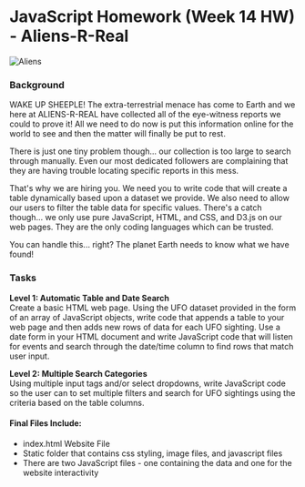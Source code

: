 # JavaScript Homework (Week 14 HW) - Aliens-R-Real

![Aliens](https://media.istockphoto.com/photos/ufo-or-alien-spaceship-picture-id1054137738?k=6&m=1054137738&s=612x612&w=0&h=p5gvOywpBHIE_wkCTSMDA7-xeR9qmELDklyQHnSFJm4=)

### Background
WAKE UP SHEEPLE! The extra-terrestrial menace has come to Earth and we here at ALIENS-R-REAL have collected all of the eye-witness reports we could to prove it! All we need to do now is put this information online for the world to see and then the matter will finally be put to rest.

There is just one tiny problem though... our collection is too large to search through manually. Even our most dedicated followers are complaining that they are having trouble locating specific reports in this mess.

That's why we are hiring you. We need you to write code that will create a table dynamically based upon a dataset we provide. We also need to allow our users to filter the table data for specific values. There's a catch though... we only use pure JavaScript, HTML, and CSS, and D3.js on our web pages. They are the only coding languages which can be trusted.

You can handle this... right? The planet Earth needs to know what we have found!

### Tasks
**Level 1: Automatic Table and Date Search**\
Create a basic HTML web page. Using the UFO dataset provided in the form of an array of JavaScript objects, write code that appends a table to your web page and then adds new rows of data for each UFO sighting. Use a date form in your HTML document and write JavaScript code that will listen for events and search through the date/time column to find rows that match user input.

**Level 2: Multiple Search Categories**\
Using multiple input tags and/or select dropdowns, write JavaScript code so the user can to set multiple filters and search for UFO sightings using the criteria based on the table columns.

#### Final Files Include:
- index.html Website File
- Static folder that contains css styling, image files, and javascript files
- There are two JavaScript files - one containing the data and one for the website interactivity

